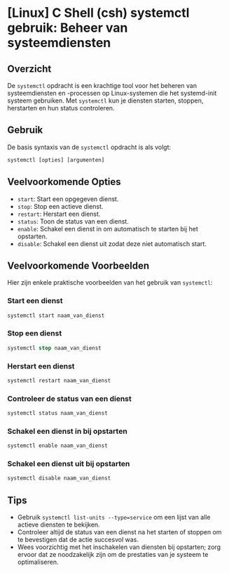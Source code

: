# [Linux] C Shell (csh) systemctl gebruik: Beheer van systeemdiensten

## Overzicht
De `systemctl` opdracht is een krachtige tool voor het beheren van systeemdiensten en -processen op Linux-systemen die het systemd-init systeem gebruiken. Met `systemctl` kun je diensten starten, stoppen, herstarten en hun status controleren.

## Gebruik
De basis syntaxis van de `systemctl` opdracht is als volgt:

```csh
systemctl [opties] [argumenten]
```

## Veelvoorkomende Opties
- `start`: Start een opgegeven dienst.
- `stop`: Stop een actieve dienst.
- `restart`: Herstart een dienst.
- `status`: Toon de status van een dienst.
- `enable`: Schakel een dienst in om automatisch te starten bij het opstarten.
- `disable`: Schakel een dienst uit zodat deze niet automatisch start.

## Veelvoorkomende Voorbeelden
Hier zijn enkele praktische voorbeelden van het gebruik van `systemctl`:

### Start een dienst
```csh
systemctl start naam_van_dienst
```

### Stop een dienst
```csh
systemctl stop naam_van_dienst
```

### Herstart een dienst
```csh
systemctl restart naam_van_dienst
```

### Controleer de status van een dienst
```csh
systemctl status naam_van_dienst
```

### Schakel een dienst in bij opstarten
```csh
systemctl enable naam_van_dienst
```

### Schakel een dienst uit bij opstarten
```csh
systemctl disable naam_van_dienst
```

## Tips
- Gebruik `systemctl list-units --type=service` om een lijst van alle actieve diensten te bekijken.
- Controleer altijd de status van een dienst na het starten of stoppen om te bevestigen dat de actie succesvol was.
- Wees voorzichtig met het inschakelen van diensten bij opstarten; zorg ervoor dat ze noodzakelijk zijn om de prestaties van je systeem te optimaliseren.